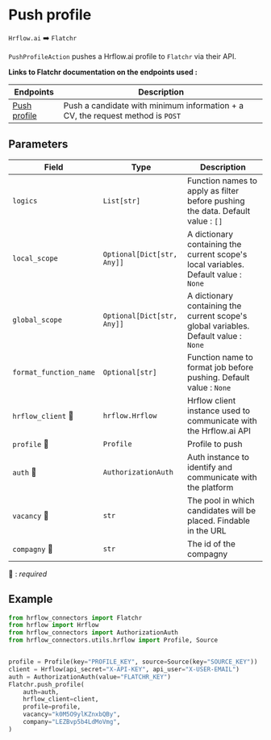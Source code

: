 # Push profile
`Hrflow.ai` :arrow_right: `Flatchr`

`PushProfileAction` pushes a Hrflow.ai profile to `Flatchr` via their API.

**Links to Flatchr documentation on the endpoints used :**

| Endpoints | Description |
| --------- | ----------- |
| [Push profile](https://developers.flatchr.io/?python#formulaire-de-candidature) | Push a candidate with minimum information + a CV, the request method is `POST` |

## Parameters

| Field | Type | Description |
| ----- | ---- | ----------- |
| `logics`  | `List[str]` | Function names to apply as filter before pushing the data. Default value : `[]`        |
| `local_scope`  | `Optional[Dict[str, Any]]` | A dictionary containing the current scope's local variables. Default value : `None`        |
| `global_scope`  | `Optional[Dict[str, Any]]` | A dictionary containing the current scope's global variables. Default value : `None`       |
| `format_function_name`  | `Optional[str]` | Function name to format job before pushing. Default value : `None`        |
| `hrflow_client` :red_circle: | `hrflow.Hrflow` | Hrflow client instance used to communicate with the Hrflow.ai API        |
| `profile` :red_circle: | `Profile` | Profile to push        |
| `auth` :red_circle: | `AuthorizationAuth` | Auth instance to identify and communicate with the platform        |
| `vacancy` :red_circle: | `str` | The pool in which candidates will be placed. Findable in the URL        |
| `compagny` :red_circle: | `str` | The id of the compagny        |

:red_circle: : *required* 

## Example

```python
from hrflow_connectors import Flatchr
from hrflow import Hrflow
from hrflow_connectors import AuthorizationAuth
from hrflow_connectors.utils.hrflow import Profile, Source


profile = Profile(key="PROFILE_KEY", source=Source(key="SOURCE_KEY"))
client = Hrflow(api_secret="X-API-KEY", api_user="X-USER-EMAIL")
auth = AuthorizationAuth(value="FLATCHR_KEY")
Flatchr.push_profile(
    auth=auth,
    hrflow_client=client,
    profile=profile,
    vacancy="k0M5O9ylKZnxbQBy",
    company="LEZBvp5b4LdMoVmg",
)
```